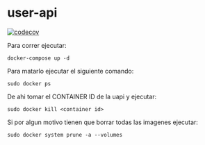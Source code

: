 # user-api

[![codecov](https://codecov.io/gh/StreamClub/user-api/graph/badge.svg?token=VSM0K25UPK)](https://codecov.io/gh/StreamClub/user-api)

Para correr ejecutar:

```
docker-compose up -d
```
Para matarlo ejecutar el siguiente comando:
```
sudo docker ps
```
De ahi tomar el CONTAINER ID de la uapi y ejecutar:
```
sudo docker kill <container id>
```
Si por algun motivo tienen que borrar todas las imagenes ejecutar:
```
sudo docker system prune -a --volumes
```
